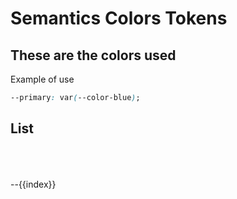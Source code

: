 # Semantics Colors Tokens

## These are the colors used

Example of use

```css
--primary: var(--color-blue);
```

## List

<script setup lang="ts">

const themeList = {
  'primary-color': 'var(--color-blue)',
  'text-default-color': 'var(--color-white)',
  'error-color': 'var(--color-red)',
  'valid-color': 'var(--color-green)',
  'info-color': 'var(--color-orange)',
  'icon-default-color': 'var(--color-grey-10)',
  'panel-background-header': 'var(--color-grey-60)',
  'panel-background-body': 'var(--color-grey-50)',
  'panel-background-separator': 'var(--color-grey-20)',
  'panel-background-alternative': 'var(--color-grey-30)',
  'input-background': 'var(--color-grey-55)',
  'background': 'var(--color-grey-55)',
}

</script>
<div class="colorContainer">
<copyContainer v-for="(item, index) in themeList" :copyContent="`var(--${index})`">
    <div class="blockColor" :style="{
        'backgroundColor': item
    }" >
    </div>
    --{{index}}
</copyContainer >
</div>

<style>
    .blockColor{
        width: 120px;
        height: 50px;
    }
    .colorContainer{
        display: grid;
        grid-template-columns: 1fr 1fr  1fr;
        column-gap: 15px;
    }

    </style>
